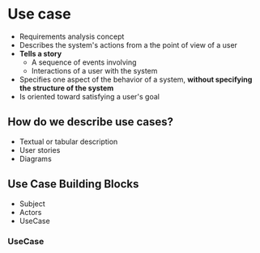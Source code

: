 # Use case
- Requirements analysis concept
- Describes the system's actions from a the point of view of a user
- **Tells a story**
	- A sequence of events involving
	- Interactions of a user with the system
- Specifies one aspect of the behavior of a system, **without specifying the structure of the system**
- Is oriented toward satisfying a user's goal

## How do we describe use cases?
- Textual or tabular description
- User stories
- Diagrams
## Use Case Building Blocks
- Subject
- Actors
- UseCase

### UseCase
>





<!--stackedit_data:
eyJoaXN0b3J5IjpbMTQyNTY0MjUxNCwzMTAwMDI1MDRdfQ==
-->